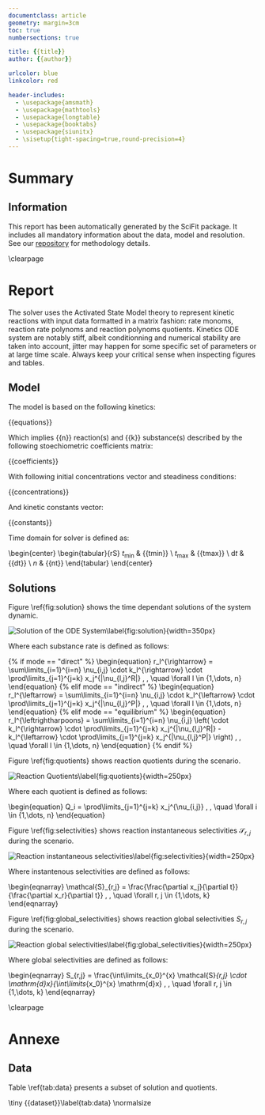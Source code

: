 ```yaml
---
documentclass: article
geometry: margin=3cm
toc: true
numbersections: true

title: {{title}}
author: {{author}}

urlcolor: blue
linkcolor: red

header-includes:
  - \usepackage{amsmath}
  - \usepackage{mathtools}
  - \usepackage{longtable}
  - \usepackage{booktabs}
  - \usepackage{siunitx}
  - \sisetup{tight-spacing=true,round-precision=4}
---
```

# Summary

## Information

This report has been automatically generated by the SciFit package.
It includes all mandatory information about the data, model and resolution.
See our [repository](https://github.com/jlandercy/scifit) for methodology details.

\clearpage

# Report

The solver uses the Activated State Model theory to represent kinetic reactions
with input data formatted in a matrix fashion: rate monoms, reaction rate polynoms and
reaction polynoms quotients. Kinetics ODE system are notably stiff, albeit conditionning
and numerical stability are taken into account, jitter may happen  for some specific
set of parameters or at large time scale. Always keep your critical sense when inspecting
figures and tables.

## Model

The model is based on the following kinetics:

{{equations}}

Which implies {{n}} reaction(s) and {{k}} substance(s) described
by the following stoechiometric coefficients matrix:

{{coefficients}}

With following initial concentrations vector and steadiness conditions:

{{concentrations}}

And kinetic constants vector:

{{constants}}

Time domain for solver is defined as:

\begin{center}
\begin{tabular}{rS}
$t_{\min}$ & {{tmin}} \\
$t_{\max}$ & {{tmax}} \\
$\mathrm{d}t$ & {{dt}} \\
$n$ & {{nt}}
\end{tabular}
\end{center}

## Solutions

Figure \ref{fig:solution} shows the time dependant solutions of the system dynamic.

![Solution of the ODE System\label{fig:solution}]({{solution}}){width=350px}

Where each substance rate is defined as follows:

{% if mode == "direct" %}
\begin{equation}
r_l^{\rightarrow} = \sum\limits_{i=1}^{i=n} \nu_{i,j} \cdot k_l^{\rightarrow} \cdot \prod\limits_{j=1}^{j=k} x_j^{|\nu_{l,j}^R|} \, , \quad \forall l \in \{1,\dots, n\}
\end{equation}
{% elif mode == "indirect" %}
\begin{equation}
r_l^{\leftarrow} = \sum\limits_{i=1}^{i=n} \nu_{i,j} \cdot k_l^{\leftarrow} \cdot \prod\limits_{j=1}^{j=k} x_j^{|\nu_{l,j}^P|} \, , \quad \forall l \in \{1,\dots, n\}
\end{equation}
{% elif mode == "equilibrium" %}
\begin{equation}
r_l^{\leftrightharpoons} = \sum\limits_{i=1}^{i=n} \nu_{i,j} \left( \cdot k_l^{\rightarrow} \cdot \prod\limits_{j=1}^{j=k} x_j^{|\nu_{l,j}^R|} - k_l^{\leftarrow} \cdot \prod\limits_{j=1}^{j=k} x_j^{|\nu_{l,j}^P|} \right) \, , \quad \forall l \in \{1,\dots, n\}
\end{equation}
{% endif %}


Figure \ref{fig:quotients} shows reaction quotients during the scenario.

![Reaction Quotients\label{fig:quotients}]({{quotients}}){width=250px}

Where each quotient is defined as follows:

\begin{equation}
Q_i = \prod\limits_{j=1}^{j=k} x_j^{\nu_{i,j}} \, , \quad \forall i \in \{1,\dots, n\}
\end{equation}


Figure \ref{fig:selectivities} shows reaction 
instantaneous selectivities $\mathcal{S}_{r,j}$ during the scenario.

![Reaction instantaneous selectivities\label{fig:selectivities}]({{selectivities}}){width=250px}

Where instantenous selectivities are defined as follows:

\begin{eqnarray}
\mathcal{S}_{r,j} = \frac{\frac{\partial x_j}{\partial t}}{\frac{\partial x_r}{\partial t}}  \, , \quad \forall r, j \in \{1,\dots, k\}
\end{eqnarray}

Figure \ref{fig:global_selectivities} shows reaction 
global selectivities $S_{r,j}$ during the scenario.

![Reaction global selectivities\label{fig:global_selectivities}]({{global_selectivities}}){width=250px}

Where global selectivities are defined as follows:

\begin{eqnarray}
S_{r,j} = \frac{\int\limits_{x_0}^{x} \mathcal{S}_{r,j} \cdot \mathrm{d}x}{\int\limits_{x_0}^{x} \mathrm{d}x} \, , \quad \forall r, j \in \{1,\dots, k\}
\end{eqnarray}

\clearpage

# Annexe

## Data
Table \ref{tab:data} presents a subset of solution and quotients.

\tiny
{{dataset}}\label{tab:data}
\normalsize
